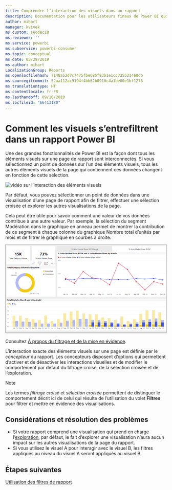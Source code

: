 ```yaml
---
title: Comprendre l’interaction des visuels dans un rapport
description: Documentation pour les utilisateurs finaux de Power BI qui explique comment les éléments visuels interagissent sur une page de rapport.
author: mihart
manager: kvivek
ms.custom: seodec18
ms.reviewer: ''
ms.service: powerbi
ms.subservice: powerbi-consumer
ms.topic: conceptual
ms.date: 05/29/2019
ms.author: mihart
LocalizationGroup: Reports
ms.openlocfilehash: 7148a52d7c7475fbe685f83b1e1cc325521460db
ms.sourcegitcommit: 52aa112ac9194f4bb62b0910c4a1be80e1bf1276
ms.translationtype: HT
ms.contentlocale: fr-FR
ms.lasthandoff: 09/16/2019
ms.locfileid: "66413180"
---
```

# <a name="how-visuals-cross-filter-each-other-in-a-power-bi-report"></a>Comment les visuels s’entrefiltrent dans un rapport Power BI
Une des grandes fonctionnalités de Power BI est la façon dont tous les éléments visuels sur une page de rapport sont interconnectés. Si vous sélectionnez un point de données sur l’un des éléments visuels, tous les autres éléments visuels de la page qui contiennent ces données changent en fonction de cette sélection. 

![vidéo sur l’interaction des éléments visuels](media/end-user-interactions/interactions.gif)

Par défaut, vous pouvez sélectionner un point de données dans une visualisation d’une page de rapport afin de filtrer, effectuer une sélection croisée et explorer les autres visualisations de la page. 

Cela peut être utile pour savoir comment une valeur de vos données contribue à une autre valeur. Par exemple, la sélection du segment Modération dans le graphique en anneau permet de montrer la contribution de ce segment à chaque colonne du graphique Nombre total d’unités par mois et de filtrer le graphique en courbes à droite.

![image montrant l’interaction des visuels](media/end-user-interactions/power-bi-interactions.png)

Consultez [À propos du filtrage et de la mise en évidence](../power-bi-reports-filters-and-highlighting.md). 

L’interaction exacte des éléments visuels sur une page est définie par le *concepteur* du rapport. Les concepteurs disposent d’options qui permettent d’activer et de désactiver les interactions visuelles et de modifier le comportement par défaut du filtrage croisé, de la sélection croisée et de l’exploration. 
  
> [!NOTE]
> Les termes *filtrage croisé* et *sélection croisée* permettent de distinguer le comportement décrit ici de celui qui résulte de l’utilisation du volet **Filtres** pour filtrer et mettre en évidence des visualisations.  

## <a name="considerations-and-troubleshooting"></a>Considérations et résolution des problèmes
- Si votre rapport comprend une visualisation qui prend en charge l’[exploration](../power-bi-visualization-drill-down.md), par défaut, le fait d’explorer une visualisation n’aura aucun impact sur les autres visualisations de la page du rapport.     
- Si vous utilisez le visuel A pour interagir avec le visuel B, les filtres appliqués au niveau du visuel A seront appliqués au visuel B.

## <a name="next-steps"></a>Étapes suivantes
[Utilisation des filtres de rapport](../power-bi-how-to-report-filter.md)
